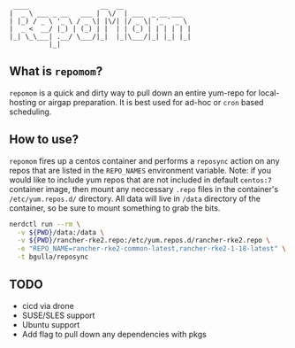 ```
 ____                  __  __                 
|  _ \ ___ _ __   ___ |  \/  | ___  _ __ ___  
| |_) / _ \ '_ \ / _ \| |\/| |/ _ \| '_ ` _ \ 
|  _ <  __/ |_) | (_) | |  | | (_) | | | | | |
|_| \_\___| .__/ \___/|_|  |_|\___/|_| |_| |_|
          |_|                                 
```

## What is `repomom`?
`repomom` is a quick and dirty way to pull down an entire yum-repo for local-hosting or airgap preparation. It is best used for ad-hoc or `cron` based scheduling.

## How to use?
`repomom` fires up a centos container and performs a `reposync` action on any repos that are listed in the `REPO_NAMES` environment variable. Note: if you would like to include yum repos that are not included in default `centos:7` container image, then mount any neccessary `.repo` files in the container's `/etc/yum.repos.d/` directory. All data will live in `/data` directory of the container, so be sure to mount something to grab the bits.

```bash
nerdctl run --rm \
  -v ${PWD}/data:/data \
  -v ${PWD}/rancher-rke2.repo:/etc/yum.repos.d/rancher-rke2.repo \
  -e "REPO_NAME=rancher-rke2-common-latest,rancher-rke2-1-18-latest" \
  -t bgulla/reposync
```

## TODO
* cicd via drone
* SUSE/SLES support
* Ubuntu support
* Add flag to pull down any dependencies with pkgs